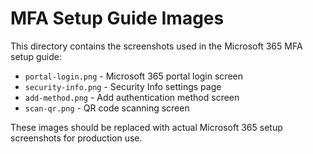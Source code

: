 # MFA Setup Guide Images

This directory contains the screenshots used in the Microsoft 365 MFA setup guide:

- `portal-login.png` - Microsoft 365 portal login screen
- `security-info.png` - Security Info settings page
- `add-method.png` - Add authentication method screen
- `scan-qr.png` - QR code scanning screen

These images should be replaced with actual Microsoft 365 setup screenshots for production use.